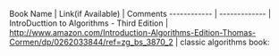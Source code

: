 Book Name | Link(if Available) | Comments
------------ | ------------- | 
IntroDucttion to Algorithms - Third Edition | http://www.amazon.com/Introduction-Algorithms-Edition-Thomas-Cormen/dp/0262033844/ref=zg_bs_3870_2 | classic algorithms book:
